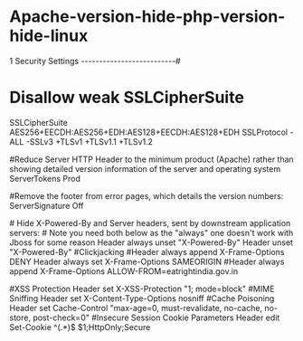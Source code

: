 # Apache-version-hide-php-version-hide-linux

1
 Security Settings --------------------------#
# Disallow weak SSLCipherSuite
SSLCipherSuite AES256+EECDH:AES256+EDH:AES128+EECDH:AES128+EDH
SSLProtocol -ALL -SSLv3 +TLSv1 +TLSv1.1 +TLSv1.2

#Reduce Server HTTP Header to the minimum product (Apache) rather than showing detailed version information of the server and operating system
ServerTokens Prod

#Remove the footer from error pages, which details the version numbers:
ServerSignature Off

<IfModule mod_headers.c>
 # Hide X-Powered-By and Server headers, sent by downstream application servers:
 # Note you need both below as the "always" one doesn't work with Jboss for some reason
   Header always unset "X-Powered-By"
   Header unset "X-Powered-By"
 #Clickjacking
 #Header always append X-Frame-Options DENY
   Header always set X-Frame-Options SAMEORIGIN
   #Header always append X-Frame-Options ALLOW-FROM=eatrightindia.gov.in

 #XSS Protection
   Header set X-XSS-Protection "1; mode=block"
 #MIME Sniffing
   Header set X-Content-Type-Options nosniff
 #Cache Poisoning
   Header set Cache-Control "max-age=0, must-revalidate, no-cache, no-store, post-check=0"
 #Insecure Session Cookie Parameters
   Header edit Set-Cookie ^(.*)$ $1;HttpOnly;Secure
</IfModule>

